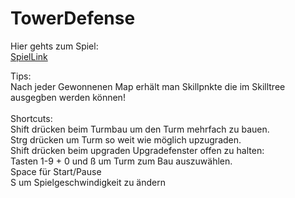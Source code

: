 # TowerDefense
Hier gehts zum Spiel: <br>
[SpielLink](https://samuelpiehler.github.io/TowerDefense/index.html) <br>

Tips: <br>
Nach jeder Gewonnenen Map erhält man Skillpnkte die im Skilltree ausgegben werden können! <br>
<br>
Shortcuts: <br>
Shift drücken beim Turmbau um den Turm mehrfach zu bauen. <br>
Strg drücken um Turm so weit wie möglich upzugraden. <br>
Shift drücken beim upgraden Upgradefenster offen zu halten: <br>
Tasten 1-9 + 0 und ß um Turm zum Bau auszuwählen. <br>
Space für Start/Pause <br>
S um Spielgeschwindigkeit zu ändern <br>
